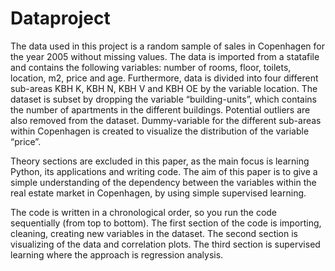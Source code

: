 # Dataproject

The data used in this project is a random sample of sales in Copenhagen for the year 2005 without missing values. The data is imported from a statafile and contains the following variables: number of rooms, floor, toilets, location, m2, price and age. Furthermore, data is divided into four different sub-areas KBH K, KBH N, KBH V and KBH OE by the variable location. The dataset is subset by dropping the variable “building-units”, which contains the number of apartments in the different buildings. Potential outliers are also removed from the dataset. Dummy-variable for the different sub-areas within Copenhagen is created to visualize the distribution of the variable “price”.
 
Theory sections are excluded in this paper, as the main focus is learning Python, its applications and writing code. The aim of this paper is to give a simple understanding of the dependency between the variables within the real estate market in Copenhagen, by using simple supervised learning. 

The code is written in a chronological order, so you run the code sequentially (from top to bottom). The first section of the code is importing, cleaning, creating new variables in the dataset. The second section is visualizing of the data and correlation plots. The third section is supervised learning where the approach is regression analysis.
